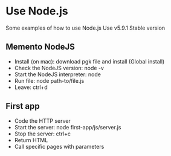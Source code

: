 # Use Node.js

Some examples of how to use Node.js
Use v5.9.1 Stable version

## Memento NodeJS
- Install (on mac): download pgk file and install (Global install)
- Check the NodeJS version: node -v
- Start the NodeJS interpreter: node
- Run file: node path-to/file.js
- Leave: ctrl+d

## First app
- Code the HTTP server
- Start the server: node first-app/js/server.js
- Stop the server: ctrl+c
- Return HTML
- Call specific pages with parameters